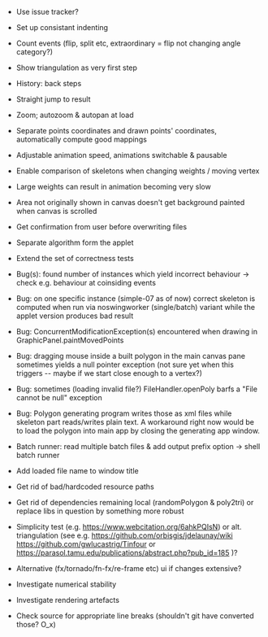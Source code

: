 * Use issue tracker?

* Set up consistant indenting

* Count events (flip, split etc, extraordinary = flip not changing angle
  category?)

* Show triangulation as very first step

* History: back steps

* Straight jump to result

* Zoom; autozoom & autopan at load

* Separate points coordinates and drawn points' coordinates, automatically compute good mappings

* Adjustable animation speed, animations switchable & pausable

* Enable comparison of skeletons when changing weights / moving vertex

* Large weights can result in animation becoming very slow

* Area not originally shown in canvas doesn't get background painted when canvas is scrolled

* Get confirmation from user before overwriting files

* Separate algorithm form the applet

* Extend the set of correctness tests

* Bug(s): found number of instances which yield incorrect behaviour -> check e.g. behaviour at coinsiding events

* Bug: on one specific instance (simple-07 as of now) correct skeleton is
  computed when run via noswingworker (single/batch) variant while the applet
  version produces bad result

* Bug: ConcurrentModificationException(s) encountered when drawing in GraphicPanel.paintMovedPoints

* Bug: dragging mouse inside a built polygon in the main canvas pane sometimes
  yields a null pointer exception (not sure yet when this triggers -- maybe if
  we start close enough to a vertex?)

* Bug: sometimes (loading invalid file?) FileHandler.openPoly barfs a "File cannot be null" exception

* Bug: Polygon generating program writes those as xml files while skeleton part
  reads/writes plain text.  A workaround right now would be to load the polygon
  into main app by closing the generating app window.

* Batch runner: read multiple batch files & add output prefix option -> shell batch runner

* Add loaded file name to window title

* Get rid of bad/hardcoded resource paths

* Get rid of dependencies remaining local (randomPolygon & poly2tri)
  or replace libs in question by something more robust

* Simplicity test (e.g. https://www.webcitation.org/6ahkPQIsN) or
  alt. triangulation (see e.g.
      https://github.com/orbisgis/jdelaunay/wiki
      https://github.com/gwlucastrig/Tinfour
   or https://parasol.tamu.edu/publications/abstract.php?pub_id=185
  )?

* Alternative (fx/tornado/fn-fx/re-frame etc) ui if changes extensive?

* Investigate numerical stability

* Investigate rendering artefacts

* Check source for appropriate line breaks (shouldn't git have converted those? O_x)

